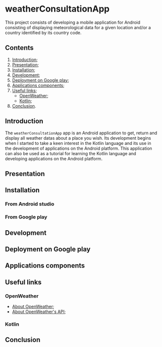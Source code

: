 # weatherConsultationApp

This project consists of developing a mobile application for Android consisting of displaying meteorological data for a given location and/or a country identified by its country code.

## Contents

1. [Introduction](#introduction);
2. [Presentation](#presentation);
3. [Installation](#installation);
4. [Development](#development);
5. [Deployment on Google play](#deployment_on_google_play);
6. [Applications components](#applications_components);
7. [Useful links](#useful_links);
   * [OpenWeather](#openWeather);
   * [Kotlin](#kotlin);
9. [Conclusion](#conclusion).

<a name="introduction"></a>
## Introduction

The ```weatherConsultationApp``` app is an Android application to get, return and display all weather datas about a place you wish. Its development begins when I started to take a keen interest in the Kotlin language and its use in the development of applications on the Android platform. This application can also be used as a tutorial for learning the Kotlin language and developing applications on the Android platform.

<a name="presentation"></a>
## Presentation

<a name="installation"></a>
## Installation

### From Android studio

### From Google play

<a name="development"></a>
## Development

<a name="deployment_on_google_play"></a>
## Deployment on Google play

<a name="applications_components"></a>
## Applications components

<a name="useful_links"></a>
## Useful links

<a name="openWeather"></a>
### OpenWeather
* [About OpenWeather](https://openweathermap.org);
* [About OpenWeather's API](https://openweathermap.org/api);

<a name="kotlin"></a>
### Kotlin

<a name="conclusion"></a>
## Conclusion
